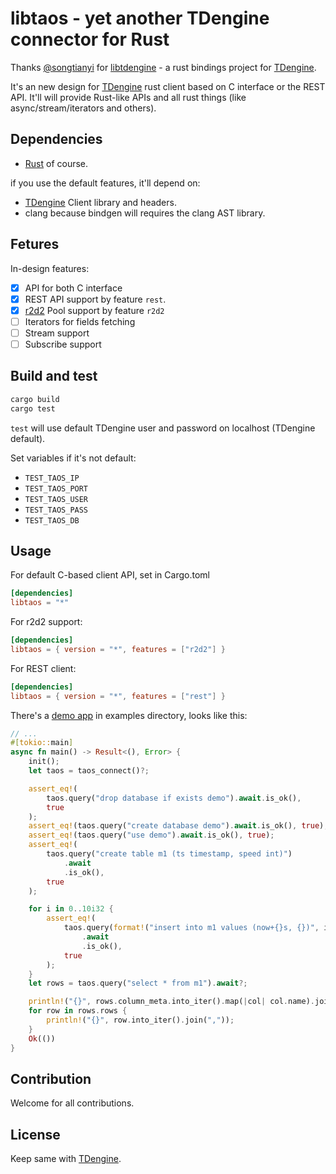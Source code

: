 # libtaos - yet another TDengine connector for Rust

Thanks [@songtianyi](https://github.com/songtianyi) for [libtdengine](https://github.com/songtianyi/tdengine-rust-bindings) - a rust bindings project for [TDengine].

It's an new design for [TDengine] rust client based on C interface or the REST API. It'll will provide Rust-like APIs and all rust things (like async/stream/iterators and others).

## Dependencies

- [Rust](https://www.rust-lang.org/learn/get-started) of course.

if you use the default features, it'll depend on:

- [TDengine] Client library and headers.
- clang because bindgen will requires the clang AST library.

## Fetures

In-design features:

- [x] API for both C interface
- [x] REST API support by feature `rest`.
- [x] [r2d2] Pool support by feature `r2d2`
- [ ] Iterators for fields fetching
- [ ] Stream support
- [ ] Subscribe support

## Build and test

```sh
cargo build
cargo test
```

`test` will use default TDengine user and password on localhost (TDengine default).

Set variables if it's not default:

- `TEST_TAOS_IP`
- `TEST_TAOS_PORT`
- `TEST_TAOS_USER`
- `TEST_TAOS_PASS`
- `TEST_TAOS_DB`

## Usage

For default C-based client API, set in Cargo.toml

```toml
[dependencies]
libtaos = "*"
```

For r2d2 support:

```toml
[dependencies]
libtaos = { version = "*", features = ["r2d2"] }
```

For REST client:

```toml
[dependencies]
libtaos = { version = "*", features = ["rest"] }
```

There's a [demo app](examples/demo.rs) in examples directory, looks like this:

```rust
// ...
#[tokio::main]
async fn main() -> Result<(), Error> {
    init();
    let taos = taos_connect()?;

    assert_eq!(
        taos.query("drop database if exists demo").await.is_ok(),
        true
    );
    assert_eq!(taos.query("create database demo").await.is_ok(), true);
    assert_eq!(taos.query("use demo").await.is_ok(), true);
    assert_eq!(
        taos.query("create table m1 (ts timestamp, speed int)")
            .await
            .is_ok(),
        true
    );

    for i in 0..10i32 {
        assert_eq!(
            taos.query(format!("insert into m1 values (now+{}s, {})", i, i).as_str())
                .await
                .is_ok(),
            true
        );
    }
    let rows = taos.query("select * from m1").await?;

    println!("{}", rows.column_meta.into_iter().map(|col| col.name).join(","));
    for row in rows.rows {
        println!("{}", row.into_iter().join(","));
    }
    Ok(())
}
```

## Contribution

Welcome for all contributions.

## License

Keep same with [TDengine].

[TDengine]: https://www.taosdata.com/en/getting-started/
[r2d2]: https://crates.io/crates/r2d2